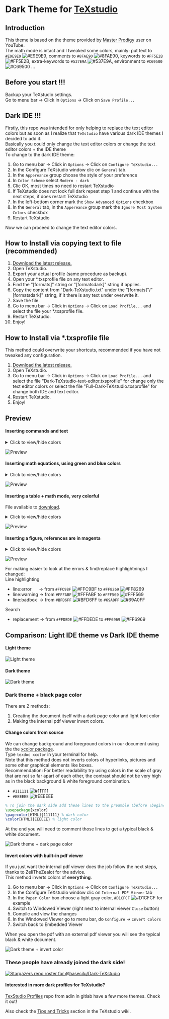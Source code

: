 # Dark Theme for [TeXstudio](https://texstudio.org/)

## Introduction

This theme is based on the theme provided by [Master Prodigy](https://www.youtube.com/@masterprodigy9441) user on YouTube.  
The math mode is intact and I tweaked some colors, mainly: put text to `#E9E9E9` ![#E9E9E9](https://placehold.co/15x15/E9E9E9/E9E9E9.png), comments to  `#8FAE90` ![#8FAE90](https://placehold.co/15x15/8FAE90/8FAE90.png), keywords to `#FF5E2B` ![#FF5E2B](https://placehold.co/15x15/FF5E2B/FF5E2B.png), extra-keywords to `#537E9A` ![#537E9A](https://placehold.co/15x15/537E9A/537E9A.png), environment to `#C69500` ![#C69500](https://placehold.co/15x15/C69500/C69500.png) ...

## Before you start !!!

Backup your TeXstudio settings.   
Go to menu bar -> Click in `Options`  -> Click on `Save Profile...`


## Dark IDE !!!

Firstly, this repo was intended for only helping to replace the text editor colors but as soon as I realize that `TeXstudio` have various dark IDE themes I decided to add it.  
Basically you could only change the text editor colors or change the text editor colors + the IDE theme  
To change to the dark IDE theme:

1. Go to menu bar -> Click in `Options`  -> Click on `Configure TeXstudio...`
2. In the Configure TeXstudio window clic on `General` tab.
3. In the `Appereance` group choose the style of your preference
4. In `Color Scheme` select `Modern - dark`
5. Clic OK, most times no need to restart TeXstudio
6. If TeXstudio does not look full dark repeat step 1 and continue with the next steps, if does restart TeXstudio
7. In the left-bottom corner mark the `Show Advanced Options` checkbox
8. In the `General` tab, in the `Appereance` group mark the `Ignore Most System Colors` checkbox
9. Restart TeXstudio

Now we can proceed to change the text editor colors.


## How to Install via copying text to file (recommended)

1. [Download the latest release.](https://github.com/hasecilu/Dark-TeXstudio/archive/master.zip)
2. Open TeXstudio.
3. Export your actual profile (same procedure as backup).
4. Open your *.txsprofile file on any text editor.
5. Find the "[formats]" string or "[formatsdark]" string if applies.
6. Copy the content from "Dark-TeXstudio.txt" under the "[formats]"/"[formatsdark]" string, if it there is any text under overwrite it.
7. Save the file.
8. Go to menu bar -> Click in `Options`  -> Click on `Load Profile...` and select the file your *.txsprofile file.
9. Restart TeXstudio.
10. Enjoy!

## How to Install via *.txsprofile file

This method could overwrite your shortcuts, recommended if you have not tweaked any configuration.

1. [Download the latest release.](https://github.com/hasecilu/Dark-TeXstudio/archive/master.zip)
2. Open TeXstudio.
3. Go to menu bar -> Click in `Options`  -> Click on `Load Profile...` and select the file "Dark-TeXstudio-text-editor.txsprofile" for change only the text editor colors or select the file "Full-Dark-TeXstudio.txsprofile" for change both IDE and text editor.
4. Restart TeXstudio.
5. Enjoy!

## Preview

#### Inserting commands and text

<details>
<summary>Click to view/hide colors</summary>

- background `#131313` ![#131313](https://placehold.co/15x15/131313/131313.png)
- keyword `#FF5E2B` ![#FF5E2B](https://placehold.co/15x15/FF5E2B/FF5E2B.png)
- structure `#00AAFF` ![#00AAFF](https://placehold.co/15x15/00AAFF/00AAFF.png)
- comment `#8FAE90` ![#8FAE90](https://placehold.co/15x15/8FAE90/8FAE90.png)
- text `#E9E9E9` ![#E9E9E9](https://placehold.co/15x15/E9E9E9/E9E9E9.png)

</details>

![Preview](https://raw.github.com/hasecilu/Dark-TeXstudio/master/images/v1.1/Keywords_and_text.png)

#### Inserting math equations, using green and blue colors

<details>
<summary>Click to view/hide colors</summary>
  
- background `#131313` ![#131313](https://placehold.co/15x15/131313/131313.png)
- keyword `#FF5E2B` ![#FF5E2B](https://placehold.co/15x15/FF5E2B/FF5E2B.png)
- extra-keyword `#537E9A` ![#537E9A](https://placehold.co/15x15/537E9A/537E9A.png)
- environment `#C69500` ![#C69500](https://placehold.co/15x15/C69500/C69500.png)
- structure `#00AAFF` ![#00AAFF](https://placehold.co/15x15/00AAFF/00AAFF.png)
- comment `#8FAE90` ![#8FAE90](https://placehold.co/15x15/8FAE90/8FAE90.png)
- math-delimiter `#399900` ![#399900](https://placehold.co/15x15/399900/399900.png)
- math-keyword `#268BD2` ![#268BD2](https://placehold.co/15x15/268BD2/268BD2.png)
- number `#33C7BB` ![#33C7BB](https://placehold.co/15x15/33C7BB/33C7BB.png)
- align-ampersand `#DC322F` ![#DC322F](https://placehold.co/15x15/DC322F/DC322F.png)
- text `#E9E9E9` ![#E9E9E9](https://placehold.co/15x15/E9E9E9/E9E9E9.png)
</details>

![Preview](https://raw.github.com/hasecilu/Dark-TeXstudio/master/images/v1.1/Math_mode.png)

#### Inserting a table + math mode, very colorful

File available to [download](https://github.com/hasecilu/Dark-TeXstudio/blob/master/Greek_letters.tex). 

<details>
<summary>Click to view/hide colors</summary>
  
- background `#131313` ![#131313](https://placehold.co/15x15/131313/131313.png)
- keyword `#FF5E2B` ![#FF5E2B](https://placehold.co/15x15/FF5E2B/FF5E2B.png)
- extra-keyword `#537E9A` ![#537E9A](https://placehold.co/15x15/537E9A/537E9A.png)
- environment `#C69500` ![#C69500](https://placehold.co/15x15/C69500/C69500.png)
- structure `#00AAFF` ![#00AAFF](https://placehold.co/15x15/00AAFF/00AAFF.png)
- comment `#8FAE90` ![#8FAE90](https://placehold.co/15x15/8FAE90/8FAE90.png)
- math-delimiter `#399900` ![#399900](https://placehold.co/15x15/399900/399900.png)
- math-keyword `#268BD2` ![#268BD2](https://placehold.co/15x15/268BD2/268BD2.png)
- number `#33C7BB` ![#33C7BB](https://placehold.co/15x15/33C7BB/33C7BB.png)
- align-ampersand `#DC322F` ![#DC322F](https://placehold.co/15x15/DC322F/DC322F.png)
- text `#E9E9E9` ![#E9E9E9](https://placehold.co/15x15/E9E9E9/E9E9E9.png)
</details>

![Preview](https://raw.github.com/hasecilu/Dark-TeXstudio/master/images/v1.1/Table.png)

#### Inserting a figure, references are in magenta

<details>
<summary>Click to view/hide colors</summary>
  
- background `#131313` ![#131313](https://placehold.co/15x15/131313/131313.png)
- keyword `#FF5E2B` ![#FF5E2B](https://placehold.co/15x15/FF5E2B/FF5E2B.png)
- extra-keyword `#537E9A` ![#537E9A](https://placehold.co/15x15/537E9A/537E9A.png)
- environment `#C69500` ![#C69500](https://placehold.co/15x15/C69500/C69500.png)
- structure `#00AAFF` ![#00AAFF](https://placehold.co/15x15/00AAFF/00AAFF.png)
- referencePresent `#D70170` ![#D70170](https://placehold.co/15x15/D70170/D70170.png)
- referenceMissing `#FF859E` ![#FF859E](https://placehold.co/15x15/FF859E/FF859E.png)
- referenceMultiple `#734967` ![#734967](https://placehold.co/15x15/734967/734967.png)
- text `#E9E9E9` ![#E9E9E9](https://placehold.co/15x15/E9E9E9/E9E9E9.png)
</details>

![Preview](https://raw.github.com/hasecilu/Dark-TeXstudio/master/images/v1.1/References.png)

For making easier to look at the errors & find/replace highlightnings I changed:  
Line highlighting

- line:error   &nbsp;&nbsp;&nbsp;&nbsp;&nbsp;-> from `#FFC9BF` ![#FFC9BF](https://placehold.co/15x15/FFC9BF/FFC9BF.png) to `#FF8269` ![#FF8269](https://placehold.co/15x15/FF8269/FF8269.png)
- line:warning -> from `#FFFABF` ![#FFFABF](https://placehold.co/15x15/FFFABF/FFFABF.png) to `#FFF569` ![#FFF569](https://placehold.co/15x15/FFF569/FFF569.png)
- line:badbox  &nbsp;-> from `#BFD6FF` ![#BFD6FF](https://placehold.co/15x15/BFD6FF/BFD6FF.png) to `#69A0FF` ![#69A0FF](https://placehold.co/15x15/69A0FF/69A0FF.png)

Search

- replacement  -> from `#FFDEDE` ![#FFDEDE](https://placehold.co/15x15/FFDEDE/FFDEDE.png) to `#FF6969` ![#FF6969](https://placehold.co/15x15/FF6969/FF6969.png)

## Comparison: Light IDE theme vs Dark IDE theme

#### Light theme
![Light theme](https://raw.github.com/hasecilu/Dark-TeXstudio/master/images/Light.png)

#### Dark theme
![Dark theme](https://raw.github.com/hasecilu/Dark-TeXstudio/master/images/Dark.png)

### Dark theme + black page color

There are 2 methods: 

1. Creating the document itself with a dark page color and light font color
2. Making the internal pdf viewer invert colors.

#### Change colors from source

We can change background and foreground colors in our document using the the [xcolor package](https://www.ctan.org/pkg/xcolor).  
Type `texdoc xcolor` in your terminal for help.  
Note that this method does not inverts colors of hyperlinks, pictures and some other graphical elements like boxes.  
Recommendation: For better readability try using colors in the scale of gray that are not so far apart of each other, the contrast should not be very high as in the black background & white foreground combination.

- `#111111` ![#111111](https://placehold.co/15x15/111111/111111.png)
- `#EEEEEE` ![#EEEEEE](https://placehold.co/15x15/EEEEEE/EEEEEE.png)

```latex
% To join the dark side add these lines to the preamble (before \begin{document})
\usepackage{xcolor}
\pagecolor[HTML]{111111} % dark color
\color[HTML]{EEEEEE} % light color
```

At the end you will need to comment those lines to get a typical black & white document.

![Dark theme + dark page color](https://raw.github.com/hasecilu/Dark-TeXstudio/master/images/Full_Dark2.png)

#### Invert colors with built-in pdf viewer

<!--- Recommendation by ZeliTheZealot --->
If you just want the internal pdf viewer does the job follow the next steps, thanks to ZeliTheZealot for the advice.  
This method inverts colors of **everything**.

1. Go to menu bar -> Click in `Options`  -> Click on `Configure TeXstudio...`
2. In the Configure TeXstudio window clic on `Internal PDF Viewer` tab
3. In the `Paper Color` box choose a light gray color, `#D1CFCF` ![#D1CFCF](https://placehold.co/15x15/D1CFCF/D1CFCF.png) for example
4. Switch to Windowed Viewer (right next to internal viewer `Close` button)
5. Compile and view the changes
6. In the Windowed Viewer go to menu bar, do `Configure` -> `Invert Colors`
7. Switch back to Embedded Viewer

When you open the pdf with an external pdf viewer you will see the typical black & white document.

![Dark theme + invert color](https://raw.github.com/hasecilu/Dark-TeXstudio/master/images/Full_Dark3.png)

### These people have already joined the dark side!

[![Stargazers repo roster for @hasecilu/Dark-TeXstudio](https://reporoster.com/stars/dark/notext/hasecilu/Dark-TeXstudio)](https://github.com/hasecilu/Dark-TeXstudio/stargazers)

#### Interested in more dark profiles for TeXstudio?

[TexStudio Profiles](https://gitlab.com/adin/texstudio-profiles) repo from adin in gitlab have a few more themes. Check it out!

Also check the [Tips and Tricks](https://github.com/texstudio-org/texstudio/wiki/Tips-And-Tricks#dark-mode) section in the TeXstudio wiki.
